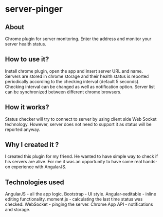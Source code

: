 server-pinger
===================

About
---------
Chrome plugin for server monitoring. Enter the address and monitor your server health status.

How to use it?
----------------
Install chrome plugin, open the app and insert server URL and name. Servers are stored in chrome storage and their health status is reported periodically according to the checking interval (default 5 seconds). Checking interval can be changed as well as notification option. Server list can be synchronized between different chrome browsers.

How it works?
-----------------
Status checker will try to connect to server by using client side Web Socket technology. However, server does not need to support it as status will be reported anyway.

Why I created it ?
------------------
I created this plugin for my friend. He wanted to have simple way to check if his servers are alive.
For me it was an opportunity to have some real hands-on experience with AngularJS.

Technologies used
------------------
 AngularJS - all the app logic.
 Bootstrap - UI style.
 Angular-xeditable - inline editing functionality.
 moment.js - calculating the last time status was checked.
 WebSocket - pinging the server.
 Chrome App API - notifications and storage.